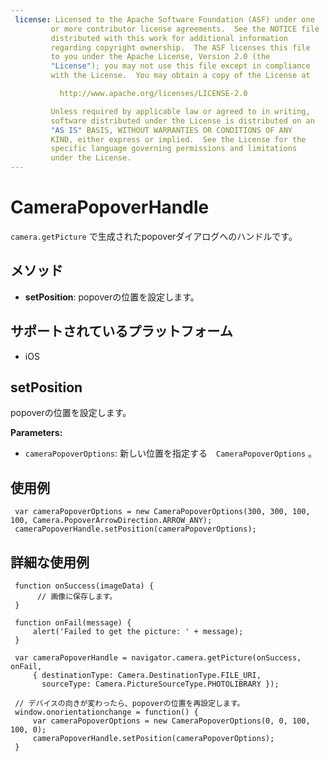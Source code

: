 ```yaml
---
 license: Licensed to the Apache Software Foundation (ASF) under one
         or more contributor license agreements.  See the NOTICE file
         distributed with this work for additional information
         regarding copyright ownership.  The ASF licenses this file
         to you under the Apache License, Version 2.0 (the
         "License"); you may not use this file except in compliance
         with the License.  You may obtain a copy of the License at

           http://www.apache.org/licenses/LICENSE-2.0

         Unless required by applicable law or agreed to in writing,
         software distributed under the License is distributed on an
         "AS IS" BASIS, WITHOUT WARRANTIES OR CONDITIONS OF ANY
         KIND, either express or implied.  See the License for the
         specific language governing permissions and limitations
         under the License.
---
```


CameraPopoverHandle
===================

`camera.getPicture` で生成されたpopoverダイアログへのハンドルです。

メソッド
-------

- __setPosition__: popoverの位置を設定します。

サポートされているプラットフォーム
-------------------

- iOS

setPosition
-----------

popoverの位置を設定します。

__Parameters:__
- `cameraPopoverOptions`: 新しい位置を指定する　`CameraPopoverOptions` 。

使用例
-------------

     var cameraPopoverOptions = new CameraPopoverOptions(300, 300, 100, 100, Camera.PopoverArrowDirection.ARROW_ANY);
     cameraPopoverHandle.setPosition(cameraPopoverOptions);

詳細な使用例
------------

     function onSuccess(imageData) {
          // 画像に保存します。
     }

     function onFail(message) {
         alert('Failed to get the picture: ' + message);
     }

     var cameraPopoverHandle = navigator.camera.getPicture(onSuccess, onFail,
         { destinationType: Camera.DestinationType.FILE_URI,
           sourceType: Camera.PictureSourceType.PHOTOLIBRARY });

     // デバイスの向きが変わったら、popoverの位置を再設定します。
     window.onorientationchange = function() {
         var cameraPopoverOptions = new CameraPopoverOptions(0, 0, 100, 100, 0);
         cameraPopoverHandle.setPosition(cameraPopoverOptions);
     }
